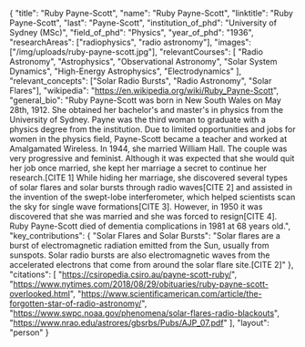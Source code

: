 {
  "title": "Ruby Payne-Scott",
  "name": "Ruby Payne-Scott",
  "linktitle": "Ruby Payne-Scott",
  "last": "Payne-Scott",
  "institution_of_phd": "University of Sydney (MSc)",
  "field_of_phd": "Physics",
  "year_of_phd": "1936",
  "researchAreas": ["radiophysics", "radio astronomy"],
  "images": ["/img/uploads/ruby-payne-scott.jpg"],
  "relevantCourses": [
    "Radio Astronomy",
    "Astrophysics",
    "Observational Astronomy",
    "Solar System Dynamics",
    "High-Energy Astrophysics",
    "Electrodynamics"
  ],
  "relevant_concepts": ["Solar Radio Bursts", "Radio Astronomy", "Solar Flares"],
  "wikipedia": "https://en.wikipedia.org/wiki/Ruby_Payne-Scott",
  "general_bio": "Ruby Payne-Scott was born in New South Wales on May 28th, 1912. She obtained her bachelor's and master's in physics from the University of Sydney. Payne was the third woman to graduate with a physics degree from the institution. Due to limited opportunities and jobs for women in the physics field, Payne-Scott became a teacher and worked at Amalgamated Wireless. In 1944, she married William Hall. The couple was very progressive and feminist. Although it was expected that she would quit her job once married, she kept her marriage a secret to continue her research.[CITE 1] While hiding her marriage, she discovered several types of solar flares and solar bursts through radio waves[CITE 2] and assisted in the invention of the swept-lobe interferometer, which helped scientists scan the sky for single wave formations[CITE 3]. However, in 1950 it was discovered that she was married and she was forced to resign[CITE 4]. Ruby Payne-Scott died of dementia complications in 1981 at 68 years old.",
  "key_contributions": {
    "Solar Flares and Solar Bursts": "Solar flares are a burst of electromagnetic radiation emitted from the Sun, usually from sunspots. Solar radio bursts are also electromagnetic waves from the accelerated electrons that come from around the solar flare site.[CITE 2]"
  },
  "citations": [
    "https://csiropedia.csiro.au/payne-scott-ruby/", 
    "https://www.nytimes.com/2018/08/29/obituaries/ruby-payne-scott-overlooked.html", 
    "https://www.scientificamerican.com/article/the-forgotten-star-of-radio-astronomy/", 
    "https://www.swpc.noaa.gov/phenomena/solar-flares-radio-blackouts", 
    "https://www.nrao.edu/astrores/gbsrbs/Pubs/AJP_07.pdf"
  ],
  "layout": "person"
}
